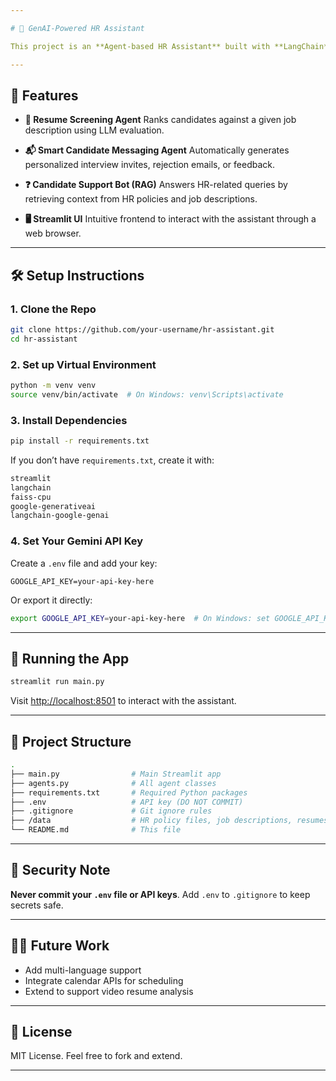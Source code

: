 ```yaml
---

# 🤖 GenAI-Powered HR Assistant

This project is an **Agent-based HR Assistant** built with **LangChain**, **Gemini (Google Generative AI)**, and **Streamlit**. It simulates the role of a recruiter — from screening resumes to answering candidate questions — all in a unified interface.

---
```


## 🔧 Features

* **📄 Resume Screening Agent**
  Ranks candidates against a given job description using LLM evaluation.

* **📬 Smart Candidate Messaging Agent**
  Automatically generates personalized interview invites, rejection emails, or feedback.

* **❓ Candidate Support Bot (RAG)**
  Answers HR-related queries by retrieving context from HR policies and job descriptions.

* **🖥️ Streamlit UI**
  Intuitive frontend to interact with the assistant through a web browser.

---

## 🛠️ Setup Instructions

### 1. Clone the Repo

```bash
git clone https://github.com/your-username/hr-assistant.git
cd hr-assistant
```

### 2. Set up Virtual Environment

```bash
python -m venv venv
source venv/bin/activate  # On Windows: venv\Scripts\activate
```

### 3. Install Dependencies

```bash
pip install -r requirements.txt
```

If you don’t have `requirements.txt`, create it with:

```txt
streamlit
langchain
faiss-cpu
google-generativeai
langchain-google-genai
```

### 4. Set Your Gemini API Key

Create a `.env` file and add your key:

```
GOOGLE_API_KEY=your-api-key-here
```

Or export it directly:

```bash
export GOOGLE_API_KEY=your-api-key-here  # On Windows: set GOOGLE_API_KEY=your-api-key-here
```

---

## 🚀 Running the App

```bash
streamlit run main.py
```

Visit [http://localhost:8501](http://localhost:8501) to interact with the assistant.

---

## 📁 Project Structure

```bash
.
├── main.py                # Main Streamlit app
├── agents.py              # All agent classes
├── requirements.txt       # Required Python packages
├── .env                   # API key (DO NOT COMMIT)
├── .gitignore             # Git ignore rules
├── /data                  # HR policy files, job descriptions, resumes (in .txt format)
└── README.md              # This file
```

---

## 🔐 Security Note

**Never commit your `.env` file or API keys**. Add `.env` to `.gitignore` to keep secrets safe.

---

## 🙋‍♂️ Future Work

* Add multi-language support
* Integrate calendar APIs for scheduling
* Extend to support video resume analysis

---

## 📜 License

MIT License. Feel free to fork and extend.

---
